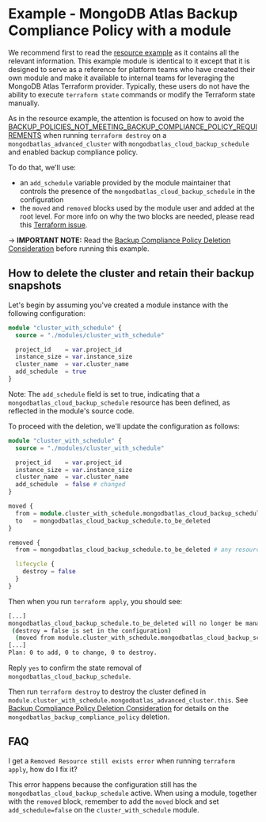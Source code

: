 # Example - MongoDB Atlas Backup Compliance Policy with a module
We recommend first to read the [resource example](../resource/README.md) as it contains all the relevant information. This example module is identical to it except that it is designed to serve as a reference for platform teams who have created their own module and make it available to internal teams for leveraging the MongoDB Atlas Terraform provider. Typically, these users do not have the ability to execute `terraform state` commands or modify the Terraform state manually.

As in the resource example, the attention is focused on how to avoid the [BACKUP_POLICIES_NOT_MEETING_BACKUP_COMPLIANCE_POLICY_REQUIREMENTS](../resource/README.md#4-cleanup-extra-steps-when-a-backup-compliance-policy-is-enabled) when running `terraform destroy` on a `mongodbatlas_advanced_cluster` with `mongodbatlas_cloud_backup_schedule` and enabled backup compliance policy.

To do that, we'll use:
- an `add_schedule` variable provided by the module maintainer that controls the presence of the `mongodbatlas_cloud_backup_schedule` in the configuration
- the `moved` and `removed` blocks used by the module user and added at the root level. For more info on why the two blocks are needed, please read this [Terraform issue](https://github.com/hashicorp/terraform/issues/34439).

-> **IMPORTANT NOTE:** Read the [Backup Compliance Policy Deletion Consideration](../resource/README.md#backup-compliance-policy-deletion-consideration) before running this example.

## How to delete the cluster and retain their backup snapshots

Let's begin by assuming you've created a module instance with the following configuration:

```terraform
module "cluster_with_schedule" {
  source = "./modules/cluster_with_schedule"

  project_id    = var.project_id
  instance_size = var.instance_size
  cluster_name  = var.cluster_name
  add_schedule  = true
}
```
Note: The `add_schedule` field is set to true, indicating that a `mongodbatlas_cloud_backup_schedule` resource has been defined, as reflected in the module's source code.

To proceed with the deletion, we'll update the configuration as follows:

```terraform
module "cluster_with_schedule" {
  source = "./modules/cluster_with_schedule"

  project_id    = var.project_id
  instance_size = var.instance_size
  cluster_name  = var.cluster_name
  add_schedule  = false # changed
}

moved {
  from = module.cluster_with_schedule.mongodbatlas_cloud_backup_schedule.this[0] # must be deleted with the `add_schedule` variable set to false
  to   = mongodbatlas_cloud_backup_schedule.to_be_deleted                              # any resource name that doesn't exist works!
}

removed {
  from = mongodbatlas_cloud_backup_schedule.to_be_deleted # any resource name that doesn't exist works!

  lifecycle {
    destroy = false
  }
}
```

Then when you run `terraform apply`, you should see:

```bash
[...]
mongodbatlas_cloud_backup_schedule.to_be_deleted will no longer be managed by Terraform, but will not be destroyed
 (destroy = false is set in the configuration)
  (moved from module.cluster_with_schedule.mongodbatlas_cloud_backup_schedule.this[0])
[...]
Plan: 0 to add, 0 to change, 0 to destroy.
```

Reply `yes` to confirm the state removal of `mongodbatlas_cloud_backup_schedule`.

Then run `terraform destroy` to destroy the cluster defined in `module.cluster_with_schedule.mongodbatlas_advanced_cluster.this`.
See [Backup Compliance Policy Deletion Consideration](../resource/README.md#backup-compliance-policy-deletion-consideration) for details on the `mongodbatlas_backup_compliance_policy` deletion.

## FAQ
I get a `Removed Resource still exists error` when running `terraform apply`, how do I fix it?

This error happens because the configuration still has the `mongodbatlas_cloud_backup_schedule` active.
When using a module, together with the `removed` block, remember to add the `moved` block and set `add_schedule=false` on the `cluster_with_schedule` module.
